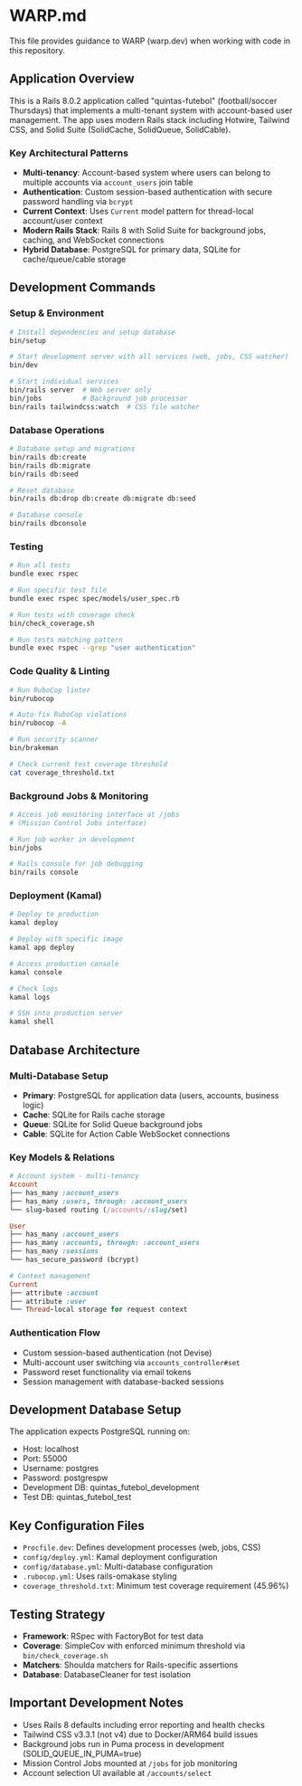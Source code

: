 # WARP.md

This file provides guidance to WARP (warp.dev) when working with code in this repository.

## Application Overview

This is a Rails 8.0.2 application called "quintas-futebol" (football/soccer Thursdays) that implements a multi-tenant system with account-based user management. The app uses modern Rails stack including Hotwire, Tailwind CSS, and Solid Suite (SolidCache, SolidQueue, SolidCable).

### Key Architectural Patterns

- **Multi-tenancy**: Account-based system where users can belong to multiple accounts via `account_users` join table
- **Authentication**: Custom session-based authentication with secure password handling via `bcrypt`
- **Current Context**: Uses `Current` model pattern for thread-local account/user context
- **Modern Rails Stack**: Rails 8 with Solid Suite for background jobs, caching, and WebSocket connections
- **Hybrid Database**: PostgreSQL for primary data, SQLite for cache/queue/cable storage

## Development Commands

### Setup & Environment
```bash
# Install dependencies and setup database
bin/setup

# Start development server with all services (web, jobs, CSS watcher)
bin/dev

# Start individual services
bin/rails server  # Web server only
bin/jobs          # Background job processor
bin/rails tailwindcss:watch  # CSS file watcher
```

### Database Operations
```bash
# Database setup and migrations
bin/rails db:create
bin/rails db:migrate
bin/rails db:seed

# Reset database
bin/rails db:drop db:create db:migrate db:seed

# Database console
bin/rails dbconsole
```

### Testing
```bash
# Run all tests
bundle exec rspec

# Run specific test file
bundle exec rspec spec/models/user_spec.rb

# Run tests with coverage check
bin/check_coverage.sh

# Run tests matching pattern
bundle exec rspec --grep "user authentication"
```

### Code Quality & Linting
```bash
# Run RuboCop linter
bin/rubocop

# Auto-fix RuboCop violations
bin/rubocop -A

# Run security scanner
bin/brakeman

# Check current test coverage threshold
cat coverage_threshold.txt
```

### Background Jobs & Monitoring
```bash
# Access job monitoring interface at /jobs
# (Mission Control Jobs interface)

# Run job worker in development
bin/jobs

# Rails console for job debugging
bin/rails console
```

### Deployment (Kamal)
```bash
# Deploy to production
kamal deploy

# Deploy with specific image
kamal app deploy

# Access production console
kamal console

# Check logs
kamal logs

# SSH into production server
kamal shell
```

## Database Architecture

### Multi-Database Setup
- **Primary**: PostgreSQL for application data (users, accounts, business logic)
- **Cache**: SQLite for Rails cache storage
- **Queue**: SQLite for Solid Queue background jobs
- **Cable**: SQLite for Action Cable WebSocket connections

### Key Models & Relations
```ruby
# Account system - multi-tenancy
Account
├── has_many :account_users
├── has_many :users, through: :account_users
└── slug-based routing (/accounts/:slug/set)

User
├── has_many :account_users
├── has_many :accounts, through: :account_users
├── has_many :sessions
└── has_secure_password (bcrypt)

# Context management
Current
├── attribute :account
├── attribute :user
└── Thread-local storage for request context
```

### Authentication Flow
- Custom session-based authentication (not Devise)
- Multi-account user switching via `accounts_controller#set`
- Password reset functionality via email tokens
- Session management with database-backed sessions

## Development Database Setup

The application expects PostgreSQL running on:
- Host: localhost
- Port: 55000
- Username: postgres  
- Password: postgrespw
- Development DB: quintas_futebol_development
- Test DB: quintas_futebol_test

## Key Configuration Files

- `Procfile.dev`: Defines development processes (web, jobs, CSS)
- `config/deploy.yml`: Kamal deployment configuration
- `config/database.yml`: Multi-database configuration
- `.rubocop.yml`: Uses rails-omakase styling
- `coverage_threshold.txt`: Minimum test coverage requirement (45.96%)

## Testing Strategy

- **Framework**: RSpec with FactoryBot for test data
- **Coverage**: SimpleCov with enforced minimum threshold via `bin/check_coverage.sh`
- **Matchers**: Shoulda matchers for Rails-specific assertions
- **Database**: DatabaseCleaner for test isolation

## Important Development Notes

- Uses Rails 8 defaults including error reporting and health checks
- Tailwind CSS v3.3.1 (not v4) due to Docker/ARM64 build issues
- Background jobs run in Puma process in development (SOLID_QUEUE_IN_PUMA=true)
- Mission Control Jobs mounted at `/jobs` for job monitoring
- Account selection UI available at `/accounts/select`
